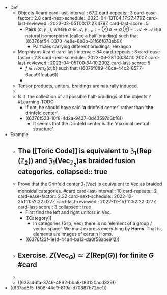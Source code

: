 - Def
	- Objects #card
	  card-last-interval:: 67.2
	  card-repeats:: 3
	  card-ease-factor:: 2.8
	  card-next-schedule:: 2023-04-13T04:17:27.479Z
	  card-last-reviewed:: 2023-02-05T00:17:27.479Z
	  card-last-score:: 5
		- Pairs $\left(a, \gamma_{-,}\right)$, where $a \in \mathcal{A}$, $\gamma_{-, a}:-\otimes a \Rightarrow a \otimes-: \mathcal{A} \rightarrow \mathcal{A}$ is a natural isomorphism (called a half-braiding) such that
		  ((6376ef54-3370-4e8e-8b8b-31f66f878eb9))
			- Particles carrying different braidings; Hexagon
	- Morphisms #card
	  card-last-interval:: 84
	  card-repeats:: 3
	  card-ease-factor:: 2.8
	  card-next-schedule:: 2023-06-28T00:34:10.200Z
	  card-last-reviewed:: 2023-04-05T00:34:10.200Z
	  card-last-score:: 5
		- $f\in Hom_A(a,b)$ such that ((6376f089-48ca-44c2-8577-6aca91fcaba6))
		-
	- Tensor products, unitors, braidings are naturally induced.
	-
	- Is it 'the collection of all possible half-braidings of the objects'? #Learning-TODO
		- If not, he should have said '**a** drinfeld center' rather than '**the** drinfeld center'.
		- ((6376f533-10f8-4d2a-9437-0d43597d3bf8))
			- It seems that the Drinfeld center is the 'maximal central structure'.
- Example
	- The [[Toric Code]] is equivalent to $\mathfrak{Z}_1\left(\operatorname{Rep}\left(\mathbb{Z}_2\right)\right)$ and $\mathfrak{Z}_1\left(\operatorname{Vec}_{\mathbb Z_2}\right)$as braided fusion categories.
	  collapsed:: true
		-
	- Prove that the Drinfeld center $\mathfrak Z_1( Vec)$ is equivalent to Vec as braided monoidal categories. #card
	  card-last-interval:: 10
	  card-repeats:: 2
	  card-ease-factor:: 2.22
	  card-next-schedule:: 2022-12-25T11:52:22.027Z
	  card-last-reviewed:: 2022-12-15T11:52:22.027Z
	  card-last-score:: 3
	  collapsed:: true
		- First find the left and right unitors in Vec.
		- [[Category]]
			- In categories (Grp, Vec) there is no 'element of a group / vector space'. We must express everything by **Homs**. That is, elements are images of certain Homs.
		- ((6376f23f-1e1d-44a4-ba13-da0f58abe912))
	- Exercise. $Z(\mathrm{Vec}_G) \simeq Z(\mathrm{Rep}(G) )$ for finite $G$ #card
		-
	-
	- ((637ad6fa-3746-4892-bba8-183120acd329))
- ((637ad5f5-f508-44e9-819a-d70887b72bc1))